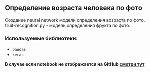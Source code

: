 ## Определение возраста человека по фото

Создание neural network модели определения возраста по фото.  
fruit-recognition.py - модель определения фрукта по фото.
 

### Используемые библиотеки:
- `pandas`
- `keras`

__В случае если notebook не отображается на GitHub [смотри тут](https://nbviewer.jupyter.org/github/brut0/yandex.praktikum_ds_projects/blob/main/Computer_vision/age_predict.ipynb)__
